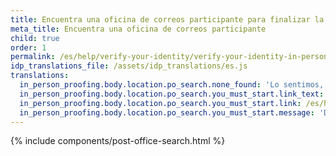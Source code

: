```yaml
---
title: Encuentra una oficina de correos participante para finalizar la verificación de identidad
meta_title: Encuentra una oficina de correos participante
child: true
order: 1
permalink: /es/help/verify-your-identity/verify-your-identity-in-person/find-a-participating-post-office/
idp_translations_file: /assets/idp_translations/es.js
translations:
  in_person_proofing.body.location.po_search.none_found: 'Lo sentimos, no hay Oficinas de Correos participantes en un radio de 50 millas de la %{address}'
  in_person_proofing.body.location.po_search.you_must_start.link_text: 'Obtenga más información sobre cómo verificar su identidad en persona.'
  in_person_proofing.body.location.po_search.you_must_start.link: /es/help/verify-your-identity/verify-your-identity-in-person/
  in_person_proofing.body.location.po_search.you_must_start.message: 'Debe iniciar este proceso en %{app_name} antes de acudir a la oficina de correos.'
---
```


{% include components/post-office-search.html %}
